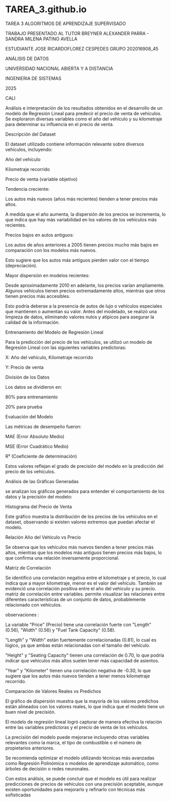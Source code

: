 # TAREA_3.github.io

TAREA 3 ALGORITMOS DE APRENDIZAJE SUPERVISADO

TRABAJO PRESENTADO AL TUTOR
BREYNER ALEXANDER PARRA -
SANDRA MILENA PATINO AVELLA

ESTUDIANTE 
JOSE RICARDOFLOREZ CESPEDES
GRUPO 202016908_45

ANÁLISIS DE DATOS

UNIVERSIDAD NACIONAL ABIERTA Y A DISTANCIA

INGENIERIA DE SISTEMAS 

2025

CALI

Análisis e interpretación de los resultados obtenidos en el desarrollo de un modelo de Regresión Lineal para predecir el precio de venta de vehículos. Se exploraron diversas variables como el año del vehículo y su kilometraje para determinar su influencia en el precio de venta.


Descripción del Dataset

El dataset utilizado contiene información relevante sobre diversos vehículos, incluyendo:

Año del vehículo

Kilometraje recorrido

Precio de venta (variable objetivo)

Tendencia creciente:

Los autos más nuevos (años más recientes) tienden a tener precios más altos.

A medida que el año aumenta, la dispersión de los precios se incrementa, lo que indica que hay más variabilidad en los valores de los vehículos más recientes.

Precios bajos en autos antiguos:

Los autos de años anteriores a 2005 tienen precios mucho más bajos en comparación con los modelos más nuevos.

Esto sugiere que los autos más antiguos pierden valor con el tiempo (depreciación).

Mayor dispersión en modelos recientes:

Desde aproximadamente 2010 en adelante, los precios varían ampliamente. Algunos vehículos tienen precios extremadamente altos, mientras que otros tienen precios más accesibles.

Esto podría deberse a la presencia de autos de lujo o vehículos especiales que mantienen o aumentan su valor.
Antes del modelado, se realizó una limpieza de datos, eliminando valores nulos y atípicos para asegurar la calidad de la información.


Entrenamiento del Modelo de Regresión Lineal

Para la predicción del precio de los vehículos, se utilizó un modelo de Regresión Lineal con las siguientes variables predictoras:

X: Año del vehículo, Kilometraje recorrido

Y: Precio de venta


División de los Datos

Los datos se dividieron en:

80% para entrenamiento

20% para prueba


Evaluación del Modelo

Las métricas de desempeño fueron:

MAE (Error Absoluto Medio)

MSE (Error Cuadrático Medio)

R² (Coeficiente de determinación)

Estos valores reflejan el grado de precisión del modelo en la predicción del precio de los vehículos.

Análisis de las Gráficas Generadas

se analizan los gráficos generados para entender el comportamiento de los datos y la precisión del modelo:

Histograma del Precio de Venta

Este gráfico muestra la distribución de los precios de los vehículos en el dataset, observando si existen valores extremos que puedan afectar el modelo.

Relación Año del Vehículo vs Precio

Se observa que los vehículos más nuevos tienden a tener precios más altos, mientras que los modelos más antiguos tienen precios más bajos, lo que confirma una relación inversamente proporcional.


Matriz de Correlación

Se identificó una correlación negativa entre el kilometraje y el precio, lo cual indica que a mayor kilometraje, menor es el valor del vehículo. También se evidenció una correlación positiva entre el año del vehículo y su precio.
matriz de correlación entre variables. permite visualizar las relaciones entre diferentes características de un conjunto de datos, probablemente relacionado con vehículos.

observaciones :

La variable "Price" (Precio) tiene una correlación fuerte con "Length" (0.56), "Width" (0.56) y "Fuel Tank Capacity" (0.58).

"Length" y "Width" están fuertemente correlacionadas (0.81), lo cual es lógico, ya que ambas están relacionadas con el tamaño del vehículo.

"Height" y "Seating Capacity" tienen una correlación de 0.70, lo que podría indicar que vehículos más altos suelen tener más capacidad de asientos.

"Year" y "Kilometer" tienen una correlación negativa de -0.30, lo que sugiere que los autos más nuevos tienden a tener menos kilometraje recorrido.

Comparación de Valores Reales vs Predichos

El gráfico de dispersión muestra que la mayoría de los valores predichos están alineados con los valores reales, lo que indica que el modelo tiene un buen nivel de precisión.


El modelo de regresión lineal logró capturar de manera efectiva la relación entre las variables predictoras y el precio de venta de los vehículos.

La precisión del modelo puede mejorarse incluyendo otras variables relevantes como la marca, el tipo de combustible o el número de propietarios anteriores.

Se recomienda optimizar el modelo utilizando técnicas más avanzadas como Regresión Polinómica o modelos de aprendizaje automático, como árboles de decisión o redes neuronales.

Con estos análisis, se puede concluir que el modelo es útil para realizar predicciones de precios de vehículos con una precisión aceptable, aunque existen oportunidades para mejorarlo y refinarlo con técnicas más sofisticadas
